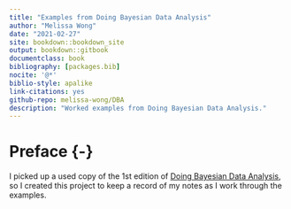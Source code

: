 ```yaml
--- 
title: "Examples from Doing Bayesian Data Analysis"
author: "Melissa Wong"
date: "2021-02-27"
site: bookdown::bookdown_site
output: bookdown::gitbook
documentclass: book
bibliography: [packages.bib]
nocite: '@*'
biblio-style: apalike
link-citations: yes
github-repo: melissa-wong/DBA
description: "Worked examples from Doing Bayesian Data Analysis."
---
```




# Preface {-}

I picked up a used copy of the 1st edition of [Doing Bayesian Data Analysis](https://sites.google.com/site/doingbayesiandataanalysis/), so I created this project to keep a record of my notes as I work through the examples.
